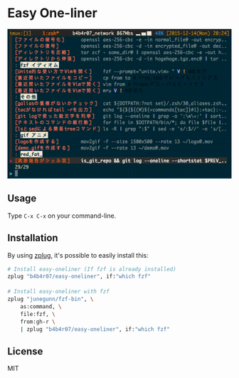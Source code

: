 # Easy One-liner

![](https://raw.githubusercontent.com/b4b4r07/screenshots/master/easy-oneliner/demo.gif)

## Usage

Type `C-x C-x` on your command-line.

## Installation

By using [zplug](https://github.com/b4b4r07/zplug), it's possible to easily install this:

```zsh
# Install easy-oneliner (If fzf is already installed)
zplug "b4b4r07/easy-oneliner", if:"which fzf"

# Install easy-oneliner with fzf
zplug "junegunn/fzf-bin", \
    as:command, \
    file:fzf, \
    from:gh-r \
    | zplug "b4b4r07/easy-oneliner", if:"which fzf"
```

## License

MIT
